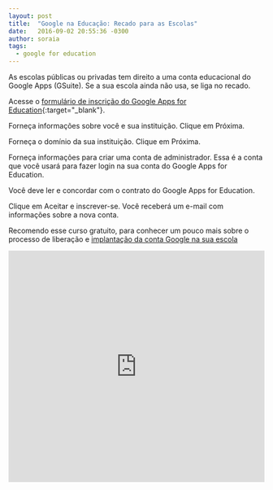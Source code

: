 ```yaml
---
layout: post
title:  "Google na Educação: Recado para as Escolas"
date:   2016-09-02 20:55:36 -0300
author: soraia
tags: 
  - google for education
---
```


As escolas públicas ou privadas tem direito a uma conta educacional do Google Apps (GSuite). Se a sua escola ainda não usa, se liga no recado.

Acesse o [formulário de inscrição do Google Apps for Education](https://www.google.com/a/signup/?enterprise_product=GOOGLE.EDU#0){:target="_blank"}. 

Forneça informações sobre você e sua instituição. Clique em Próxima.

Forneça o domínio da sua instituição. Clique em Próxima.

Forneça informações para criar uma conta de administrador. Essa é a conta que você usará para fazer login na sua conta do Google Apps for Education. 

Você deve ler e concordar com o contrato do Google Apps for Education.

Clique em Aceitar e inscrever-se. Você receberá um e-mail com informações sobre a nova conta.

Recomendo esse curso gratuito, para conhecer um pouco mais sobre o processo de liberação e [implantação da conta Google na sua escola](https://www.udemy.com/course/como-implantar-gsuite-na-sua-escola-ou-faculdade/?referralCode=7AA6CC416C3D0EFA5AC4)

<iframe 
  width="100%" 
  height="455" 
  src="http://www.youtube.com/embed/lOxyUOQR2is?&autoplay=1&autohide=1&modestbranding=0&showinfo=0&ap=%2526fmt%3D22" 
  frameborder="0" 
  allowfullscreen>
</iframe>
